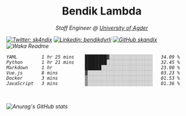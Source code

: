 <h1 align="center"> Bendik Lambda </h1>
<p align="center"><em>Staff Engineer @ <a href="http://www.uia.no">University of Agder</a></p>



[![Twitter: sk4ndix](https://img.shields.io/twitter/follow/sk4ndix?style=social)](https://twitter.com/sk4ndix)
[![Linkedin: bendikdyrli](https://img.shields.io/badge/-bendikdyrli-blue?style=flat-square&logo=Linkedin&logoColor=white&link=https://www.linkedin.com/in/bendikdyrli/)](https://www.linkedin.com/in/bendikdyrli/)
[![GitHub skandix](https://img.shields.io/github/followers/skandix?label=follow&style=social)](https://github.com/skandix)
![Waka Readme](https://github.com/skandix/skandix/workflows/Waka%20Readme/badge.svg)


<!--START_SECTION:waka-->

```text
YAML         1 hr 25 mins    ████████▓░░░░░░░░░░░░░░░░   34.09 %
Python       1 hr 21 mins    ████████░░░░░░░░░░░░░░░░░   32.45 %
Markdown     1 hr            ██████░░░░░░░░░░░░░░░░░░░   23.90 %
Vue.js       8 mins          ▓░░░░░░░░░░░░░░░░░░░░░░░░   03.23 %
Docker       3 mins          ▒░░░░░░░░░░░░░░░░░░░░░░░░   01.53 %
JavaScript   3 mins          ▒░░░░░░░░░░░░░░░░░░░░░░░░   01.36 %
```

<!--END_SECTION:waka-->

  <br>
  
![Anurag's GitHub stats](https://github-readme-stats.vercel.app/api?username=skandix&show_icons=true&theme=tokyonight)


